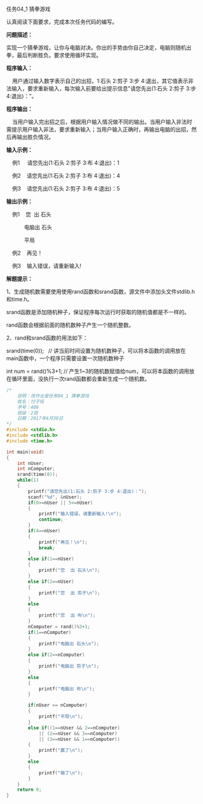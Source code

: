 任务04_1 猜拳游戏

认真阅读下面要求，完成本次任务代码的编写。

**问题描述：**

实现一个猜拳游戏，让你与电脑对决。你出的手势由你自己决定，电脑则随机出拳，最后判断胜负。要求使用循环实现。

**程序输入：**

    用户通过输入数字表示自己的出招，1:石头 2:剪子 3:步 4:退出，其它值表示非法输入，要求重新输入，每次输入前要给出提示信息"请您先出(1:石头 2:剪子 3:步 4:退出)："。

**程序输出：**

    当用户输入完出招之后，根据用户输入情况做不同的输出。当用户输入非法时需提示用户输入非法，要求重新输入；当用户输入正确时，再输出电脑的出招，然后再输出胜负情况。

**输入示例：**

    例1     请您先出(1:石头 2:剪子 3:布 4:退出)：1

    例2    请您先出(1:石头 2:剪子 3:布 4:退出)：4

    例3    请您先出(1:石头 2:剪子 3:布 4:退出)：5

**输出示例：**

    例1    您  出 石头

            电脑出 石头

            平局

    例2    再见！

    例3    输入错误，请重新输入!

**解题提示：**

1、生成随机数需要使用使用rand函数和srand函数，源文件中添加头文件stdlib.h和time.h。

srand函数是添加随机种子，保证程序每次运行时获取的随机值都是不一样的。

rand函数会根据前面的随机数种子产生一个随机整数。

2、rand和srand函数的用法如下：

srand(time(0));   // 讲当前时间设置为随机数种子，可以将本函数的调用放在main函数中，一个程序只需要设置一次随机数种子

int num = rand()%3+1; // 产生1~3的随机数赋值给num，可以将本函数的调用放在循环里面，没执行一次rand函数都会重新生成一个随机数。

```c
/*
	说明：改作业是任务04_1 猜拳游戏
	姓名：付子旺
	学号：409
	班级：2班
	日期：2017年4月30日
*/
#include <stdio.h>
#include <stdlib.h>
#include <time.h>

int main(void)
{
    int nUser;
    int nComputer;
    srand(time(0));
    while(1)
    {
        printf("请您先出(1:石头 2:剪子 3:步 4:退出)：");
        scanf("%d", &nUser);
        if(0>=nUser || 5<=nUser)
        {
            printf("输入错误，请重新输入!\n");
            continue;
        }
        if(4==nUser)
        {
            printf("再见！\n");
            break;
        }
        else if(1==nUser)
        {
            printf("您  出 石头\n");
        }
        else if(2==nUser)
        {
            printf("您  出 剪子\n");
        }
        else
        {
            printf("您  出 布\n");
        }
        nComputer = rand()%3+1;
        if(1==nComputer)
        {
            printf("电脑出 石头\n");
        }
        else if(2==nComputer)
        {
            printf("电脑出 剪子\n");
        }
        else
        {
            printf("电脑出 布\n");
        }

        if(nUser == nComputer)
        {
            printf("平局\n");
        }
        else if((1==nUser && 2==nComputer)
            || (2==nUser && 3==nComputer)
            || (3==nUser && 1==nComputer))
        {
            printf("赢了\n");
        }
        else
        {
            printf("输了\n");
        }
    }
    return 0;
}
```



